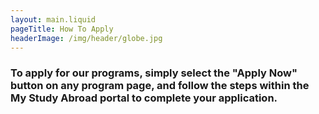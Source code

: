 ```yaml
---
layout: main.liquid
pageTitle: How To Apply
headerImage: /img/header/globe.jpg
---
```


### To apply for our programs, simply select the "Apply Now" button on any program page, and follow the steps within the My Study Abroad portal to complete your application.
